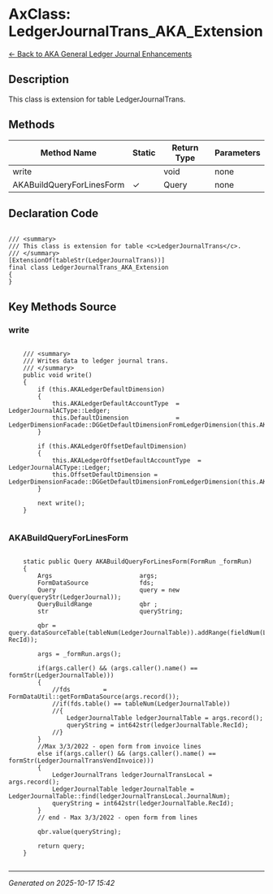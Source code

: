 # AxClass: LedgerJournalTrans_AKA_Extension

[← Back to AKA General Ledger Journal Enhancements](../README.md)

## Description

<summary> This class is extension for table <c>LedgerJournalTrans</c>. </summary>

## Methods

| Method Name | Static | Return Type | Parameters |
|-------------|--------|-------------|------------|
| write |  | void | none |
| AKABuildQueryForLinesForm | ✓ | Query | none |

## Declaration Code

```xpp

/// <summary>
/// This class is extension for table <c>LedgerJournalTrans</c>.
/// </summary>
[ExtensionOf(tableStr(LedgerJournalTrans))]
final class LedgerJournalTrans_AKA_Extension
{
}

```

## Key Methods Source

### write

```xpp

    /// <summary>
    /// Writes data to ledger journal trans.
    /// </summary>
    public void write()
    {
        if (this.AKALedgerDefaultDimension)
        {
            this.AKALedgerDefaultAccountType  = LedgerJournalACType::Ledger;
            this.DefaultDimension             = LedgerDimensionFacade::DGGetDefaultDimensionFromLedgerDimension(this.AKALedgerDefaultDimension);
        }

        if (this.AKALedgerOffsetDefaultDimension)
        {
            this.AKALedgerOffsetDefaultAccountType  = LedgerJournalACType::Ledger;
            this.OffsetDefaultDimension = LedgerDimensionFacade::DGGetDefaultDimensionFromLedgerDimension(this.AKALedgerOffsetDefaultDimension);
        }

        next write();
    }


```

### AKABuildQueryForLinesForm

```xpp

    static public Query AKABuildQueryForLinesForm(FormRun _formRun)
    {
        Args                        args;
        FormDataSource              fds;
        Query                       query = new Query(queryStr(LedgerJournal));
        QueryBuildRange             qbr ;
        str                         queryString;
        
        qbr = query.dataSourceTable(tableNum(LedgerJournalTable)).addRange(fieldNum(LedgerJournalTable, RecId));
                
        args = _formRun.args();

        if(args.caller() && (args.caller().name() == formStr(LedgerJournalTable)))
        {
            //fds         = FormDataUtil::getFormDataSource(args.record());
            //if(fds.table() == tableNum(LedgerJournalTable))
            //{
                LedgerJournalTable ledgerJournalTable = args.record();
                queryString = int642str(ledgerJournalTable.RecId);
            //}
        }
        //Max 3/3/2022 - open form from invoice lines
        else if(args.caller() && (args.caller().name() == formStr(LedgerJournalTransVendInvoice)))
        {
            LedgerJournalTrans ledgerJournalTransLocal = args.record();
            LedgerJournalTable ledgerJournalTable = LedgerJournalTable::find(ledgerJournalTransLocal.JournalNum);
            queryString = int642str(ledgerJournalTable.RecId);
        }
        // end - Max 3/3/2022 - open form from lines
        
        qbr.value(queryString);
        
        return query;
    }


```

---

*Generated on 2025-10-17 15:42*
